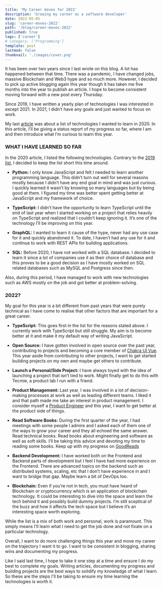 ```yaml
---
title: 'My Career moves for 2022'
description: 'Growing my career as a software developer'
date: 2022-05-05
slug: 'career-moves-2022'
path: '/blog/career-moves-2022'
published: true
tags: ['career']
# category: ['Programming']
template: post
lastmod: false
thumbnail: './images/cover.png'
---
```


It has been over two years since I last wrote on this blog. A lot has happened between that time. There was a pandemic, I have changed jobs, massive Blockchain and Web3 hype and so much more. However, I decided to pick up active blogging again this year though it has taken me five months into the year to publish an article. I hope to become consistent moving forward with a new post every Thursday.

Since 2019, I have written a yearly plan of technologies I was interested in except 2021. In 2021, I didn’t have any goals and just wanted to focus on work.

My last [article](./tech-to-learn-2020) was about a list of technologies I wanted to learn in 2020. In this article, I’ll be giving a status report of my progress so far, where I am and then introduce what I’m curious to learn this year.

### WHAT I HAVE LEARNED SO FAR

In the 2020 article, I listed the following technologies. Contrary to the [2019 list](./things-i-dont-know-2019), I decided to keep the list short this time around.

- **Python:** I only know JavaScript and felt I needed to learn another programming language. This didn’t turn out well for several reasons mostly because I didn’t have any end goal in mind and was just curious. I quickly learned it wasn’t by knowing so many languages but by being good at them. I figured my time was better spent getting better at JavaScript and my framework of choice.

- **TypeScript:** I didn’t have the opportunity to learn TypeScript until the end of last year when I started working on a project that relies heavily on TypeScript and realized that I couldn’t keep ignoring it. It’s one of the technology I’ll be improving on this year.

- **GraphQL:** I wanted to learn it cause of the hype, never had any use case for it and quickly abandoned it. To date, I haven’t had any use for it and continue to work with REST APIs for building applications.

- **SQL:** Before 2020, I have not worked with a SQL database. I decided to learn it since a lot of companies use it as their choice of database and this proves to be a good decision as I have mostly worked on SQL related databases such as MySQL and Postgress since then.

Also, during this period, I have managed to work with new technologies such as AWS mostly on the job and got better at problem-solving.

### 2022?

My goal for this year is a bit different from past years that were purely technical as I have come to realise that other factors that are important for a great career.

- **TypeScript:** This goes first in the list for the reasons stated above. I currently work with TypeScript but still struggle. My aim is to become better at it and make it my default way of writing JavaScript.

- **Open Source:** I have gotten involved in open source over the past year, contributing to projects and becoming a core member of [Chakra UI Vue](https://vue.chakra-ui.com/). This year aside from contributing to other projects, I want to get started building projects on my own and maybe get others to contribute.

- **Launch a Personal/Side Project:** I have always toyed with the idea of launching a project that isn’t tied to work. Might finally get to do this with Tecmie, a product lab I run with a friend.

- **Product Management:** Last year, I was involved in a lot of decision-making processes at work as well as leading different teams. I liked it and that path made me take an interest in product management. I consider myself a [Product Engineer](https://blog.pragmaticengineer.com/the-product-minded-engineer/) and this year, I want to get better at the product side of things.

- **Read Software Books:** During the first quarter of the year, I had meetings with some people I admire and I asked each of them one of the ways to grow your career and they all echoed the same answer. Read technical books. Read books about engineering and software as well as soft skills. I’ll be taking this advice and devoting my time to reading some books. Keep up with my progress on [GoodReads](https://www.goodreads.com/peoray)

- **Backend Development:** I have worked both on the Frontend and Backend parts of development but I feel I have had more experience on the Frontend. There are advanced topics on the backend such as distributed systems, scaling, etc that I don’t have experience in and I want to bridge that gap. Maybe learn a bit of DevOps too.

- **Blockchain:** Even if you’re not in tech, you must have heard of Blockchain or cryptocurrency which is an application of blockchain technology. It could be interesting to dive into the space and learn the tech behind it and possibly build dummy projects. I’m still sceptical of the buzz and how it affects the tech space but I believe it’s an interesting space worth exploring.

While the list is a mix of both work and personal, work is paramount. This simply means I'll learn what I need to get the job done and not fixate on a particular technology.

Overall, I want to do more challenging things this year and move my career on the trajectory I want it to go. I want to be consistent in blogging, sharing wins and documenting my progress.

Like I said last time, I hope to take it one step at a time and ensure I do my best to complete my goals. Writing articles, documenting my progress and building projects are the best ways to solidify my knowledge of what I learn. So these are the steps I'll be taking to ensure my time learning the technologies is worth it.
